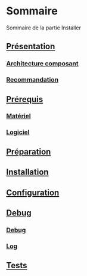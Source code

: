 # Sommaire


Sommaire de la partie Installer



## [Présentation](guides_techniques/installer/00_presentation.md#presentation)
### [Architecture composant](guides_techniques/installer/00_presentation.md#architecture-composant)
### [Recommandation](guides_techniques/installer/00_presentation.md#recommandation)
## [Prérequis](guides_techniques/installer/01_prerequis.md#prerequis)
### [Matériel](guides_techniques/installer/01_prerequis.md#materiel)
### [Logiciel](guides_techniques/installer/01_prerequis.md#logiciel)
## [Préparation](guides_techniques/installer/02_preparation.md#preparation)
## [Installation](guides_techniques/installer/03_installation.md#installation)
## [Configuration](guides_techniques/installer/04_configuration.md#configuration)
## [Debug](guides_techniques/installer/05_debug.md#debug)
### [Debug](guides_techniques/installer/05_debug.md#debug_1)
### [Log](guides_techniques/installer/05_debug.md#log)
## [Tests](guides_techniques/installer/06_tests.md#tests)

